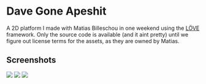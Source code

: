 Dave Gone Apeshit
=================

A 2D platform I made with Matias Billeschou in one weekend using the [LÖVE](http://love2d.org) framework. Only the source code is available (and it aint pretty) until we figure out license terms for the assets, as they are owned by Matias.

Screenshots
-----------

<img src="https://github.com/lukaszbruun/Dave-Gone-Apeshit/raw/master/screenshots/menu.png">
<img src="https://github.com/lukaszbruun/Dave-Gone-Apeshit/raw/master/screenshots/instructions.png">
<img src="https://github.com/lukaszbruun/Dave-Gone-Apeshit/raw/master/screenshots/ingame.png">